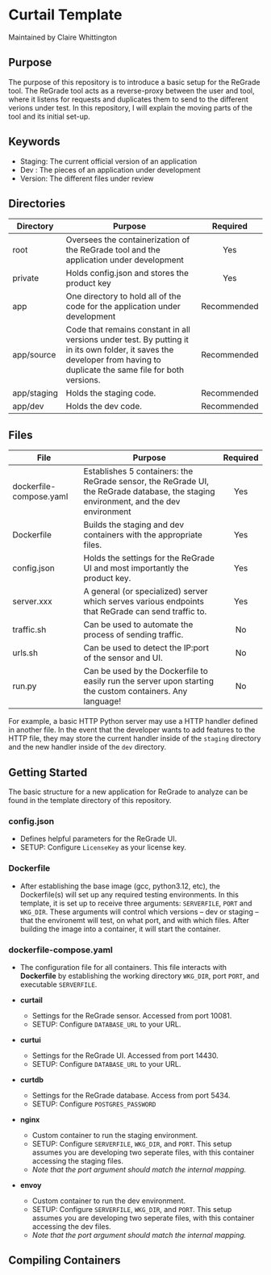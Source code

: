 # Curtail Template
Maintained by Claire Whittington

## Purpose
The purpose of this repository is to introduce a basic setup for the ReGrade tool. 
The ReGrade tool acts as a reverse-proxy between the user and tool, where it listens for requests and duplicates 
them to send to the different verions under test.
In this repository, I will explain the moving parts of the tool and its initial set-up.

**Keywords**
-
* Staging: The current official version of an application
* Dev    : The pieces of an application under development
* Version: The different files under review

**Directories**
-
| Directory                   | Purpose       |Required          | 
| -------------          | ------------- |  :-------------: |
| root       | Oversees the containerization of the ReGrade tool and the application under development | Yes | 
| private    | Holds config.json and stores the product key  | Yes |
| app        | One directory to hold all of the code for the application under development  | Recommended |
| app/source | Code that remains constant in all versions under test. By putting it in its own folder, it saves the developer from having to duplicate the same file for both versions. |  Recommended |
| app/staging| Holds the staging code.  |  Recommended |
| app/dev    | Holds the dev code.      |  Recommended |

**Files**
-
| File                   | Purpose       |Required          | 
| -------------          | ------------- |  :-------------: |
| dockerfile-compose.yaml| Establishes 5 containers: the ReGrade sensor, the ReGrade UI, the ReGrade database, the staging environment, and the dev environment | Yes | 
| Dockerfile             | Builds the staging and dev containers with the appropriate files.  | Yes |
| config.json            | Holds the settings for the ReGrade UI and most importantly the product key.  | Yes |
| server.xxx             | A general (or specialized) server which serves various endpoints that ReGrade can send traffic to. | Yes |
| traffic.sh             | Can be used to automate the process of sending traffic.  |  No |
| urls.sh                | Can be used to detect the IP:port of the sensor and UI.  |  No |
| run.py                 | Can be used by the Dockerfile to easily run the server upon starting the custom containers. Any language! |  No |

For example, a basic HTTP Python server may use a HTTP handler defined in another file.
In the event that the developer wants to add features to the HTTP file, they may store the 
current handler inside of the `staging` directory and the new handler inside of the `dev` directory.

## Getting Started
The basic structure for a new application for ReGrade to analyze can be found in the template directory of this repository. 

### config.json
 * Defines helpful parameters for the ReGrade UI.
 * SETUP: Configure `LicenseKey` as your license key.

### Dockerfile
 * After establishing the base image (gcc, python3.12, etc), the Dockerfile(s) will set up any required testing environments. In this template, it is set up to receive three arguments: `SERVERFILE`, `PORT` and `WKG_DIR`. These arguments will control which versions – dev or staging – that the environemt will test, on what port, and with which files. After building the image into a container, it will start the container.

### dockerfile-compose.yaml
* The configuration file for all containers. This file interacts with **Dockerfile** by establishing the working directory `WKG_DIR`,
port `PORT`, and executable `SERVERFILE`. 

* **curtail** 
  * Settings for the ReGrade sensor. Accessed from port 10081.
  * SETUP: Configure `DATABASE_URL` to your URL.

* **curtui**
  * Settings for the ReGrade UI. Accessed from port 14430.
  * SETUP: Configure `DATABASE_URL` to your URL.

* **curtdb**
  * Settings for the ReGrade database. Access from port 5434.
  * SETUP: Configure `POSTGRES_PASSWORD`

* **nginx**
  * Custom container to run the staging environment.
  * SETUP: Configure `SERVERFILE`, `WKG_DIR`, and `PORT`. This setup assumes you are developing two seperate files, with this container accessing the staging files.
  * _Note that the port argument should match the internal mapping._

* **envoy**
  * Custom container to run the dev environment.
  * SETUP: Configure `SERVERFILE`, `WKG_DIR`, and `PORT`. This setup assumes you are developing two seperate files, with this container accessing the dev files.
  * _Note that the port argument should match the internal mapping._

## Compiling Containers
